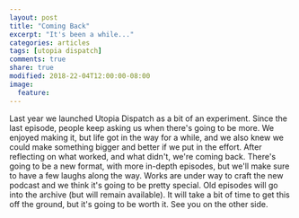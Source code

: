 ```yaml
---
layout: post
title: "Coming Back"
excerpt: "It's been a while..."
categories: articles
tags: [utopia dispatch]
comments: true
share: true
modified: 2018-22-04T12:00:00-08:00
image:
  feature: 
---
```


Last year we launched Utopia Dispatch as a bit of an experiment. Since the last episode, people keep asking us when there's going to be more. We enjoyed making it, but life got in the way for a while, and we also knew we could make something bigger and better if we put in the effort. After reflecting on what worked, and what didn't, we're coming back. There's going to be a new format, with more in-depth episodes, but we'll make sure to have a few laughs along the way. Works are under way to craft the new podcast and we think it's going to be pretty special. Old episodes will go into the archive (but will remain available). It will take a bit of time to get this off the ground, but it's going to be worth it. See you on the other side.
